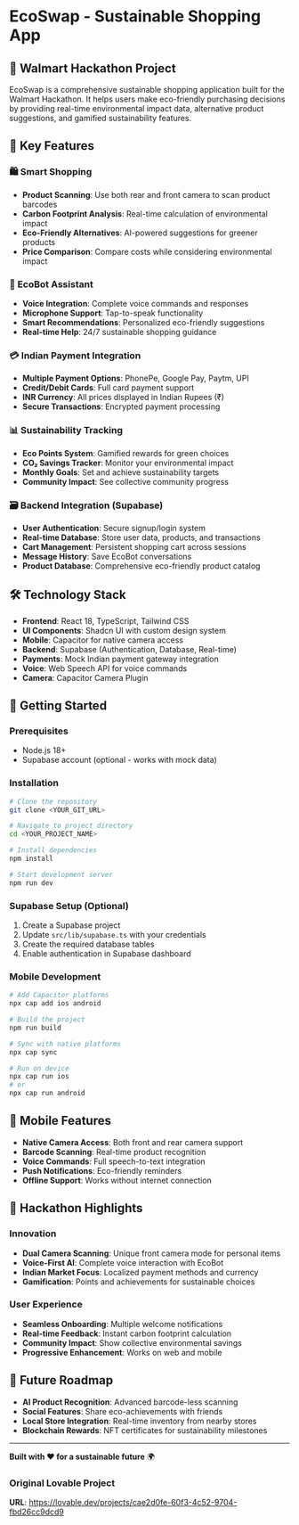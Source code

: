 # EcoSwap - Sustainable Shopping App

## 🌱 Walmart Hackathon Project

EcoSwap is a comprehensive sustainable shopping application built for the Walmart Hackathon. It helps users make eco-friendly purchasing decisions by providing real-time environmental impact data, alternative product suggestions, and gamified sustainability features.

## 🚀 Key Features

### 🛍️ Smart Shopping
- **Product Scanning**: Use both rear and front camera to scan product barcodes
- **Carbon Footprint Analysis**: Real-time calculation of environmental impact
- **Eco-Friendly Alternatives**: AI-powered suggestions for greener products
- **Price Comparison**: Compare costs while considering environmental impact

### 🤖 EcoBot Assistant
- **Voice Integration**: Complete voice commands and responses
- **Microphone Support**: Tap-to-speak functionality
- **Smart Recommendations**: Personalized eco-friendly suggestions
- **Real-time Help**: 24/7 sustainable shopping guidance

### 💳 Indian Payment Integration
- **Multiple Payment Options**: PhonePe, Google Pay, Paytm, UPI
- **Credit/Debit Cards**: Full card payment support
- **INR Currency**: All prices displayed in Indian Rupees (₹)
- **Secure Transactions**: Encrypted payment processing

### 📊 Sustainability Tracking
- **Eco Points System**: Gamified rewards for green choices
- **CO₂ Savings Tracker**: Monitor your environmental impact
- **Monthly Goals**: Set and achieve sustainability targets
- **Community Impact**: See collective community progress

### 🗃️ Backend Integration (Supabase)
- **User Authentication**: Secure signup/login system
- **Real-time Database**: Store user data, products, and transactions
- **Cart Management**: Persistent shopping cart across sessions
- **Message History**: Save EcoBot conversations
- **Product Database**: Comprehensive eco-friendly product catalog

## 🛠️ Technology Stack

- **Frontend**: React 18, TypeScript, Tailwind CSS
- **UI Components**: Shadcn UI with custom design system
- **Mobile**: Capacitor for native camera access
- **Backend**: Supabase (Authentication, Database, Real-time)
- **Payments**: Mock Indian payment gateway integration
- **Voice**: Web Speech API for voice commands
- **Camera**: Capacitor Camera Plugin

## 🚀 Getting Started

### Prerequisites
- Node.js 18+
- Supabase account (optional - works with mock data)

### Installation
```sh
# Clone the repository
git clone <YOUR_GIT_URL>

# Navigate to project directory
cd <YOUR_PROJECT_NAME>

# Install dependencies
npm install

# Start development server
npm run dev
```

### Supabase Setup (Optional)
1. Create a Supabase project
2. Update `src/lib/supabase.ts` with your credentials
3. Create the required database tables
4. Enable authentication in Supabase dashboard

### Mobile Development
```sh
# Add Capacitor platforms
npx cap add ios android

# Build the project
npm run build

# Sync with native platforms
npx cap sync

# Run on device
npx cap run ios
# or
npx cap run android
```

## 📱 Mobile Features

- **Native Camera Access**: Both front and rear camera support
- **Barcode Scanning**: Real-time product recognition
- **Voice Commands**: Full speech-to-text integration
- **Push Notifications**: Eco-friendly reminders
- **Offline Support**: Works without internet connection

## 🎯 Hackathon Highlights

### Innovation
- **Dual Camera Scanning**: Unique front camera mode for personal items
- **Voice-First AI**: Complete voice interaction with EcoBot
- **Indian Market Focus**: Localized payment methods and currency
- **Gamification**: Points and achievements for sustainable choices

### User Experience
- **Seamless Onboarding**: Multiple welcome notifications
- **Real-time Feedback**: Instant carbon footprint calculation
- **Community Impact**: Show collective environmental savings
- **Progressive Enhancement**: Works on web and mobile

## 🔮 Future Roadmap

- **AI Product Recognition**: Advanced barcode-less scanning
- **Social Features**: Share eco-achievements with friends
- **Local Store Integration**: Real-time inventory from nearby stores
- **Blockchain Rewards**: NFT certificates for sustainability milestones

---

**Built with ❤️ for a sustainable future** 🌍

### Original Lovable Project
**URL**: https://lovable.dev/projects/cae2d0fe-60f3-4c52-9704-fbd26cc9dcd9
